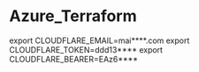 # Azure_Terraform

export CLOUDFLARE_EMAIL=mai****.com
export CLOUDFLARE_TOKEN=ddd13****
export CLOUDFLARE_BEARER=EAz6****
